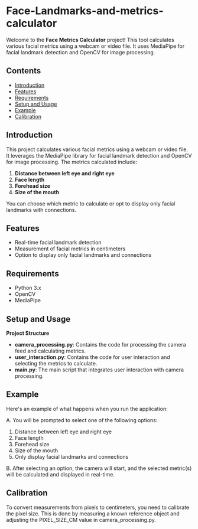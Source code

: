 # Face-Landmarks-and-metrics-calculator

Welcome to the **Face Metrics Calculator** project! This tool calculates various facial metrics using a webcam or video file. It uses MediaPipe for facial landmark detection and OpenCV for image processing. 

## Contents

- [Introduction](#introduction)
- [Features](#features)
- [Requirements](#requirements)
- [Setup and Usage](#setup-and-usage)
- [Example](#example)
- [Calibration](#calibration)

## Introduction

This project calculates various facial metrics using a webcam or video file. It leverages the MediaPipe library for facial landmark detection and OpenCV for image processing. The metrics calculated include:

1. **Distance between left eye and right eye**
2. **Face length**
3. **Forehead size**
4. **Size of the mouth**

You can choose which metric to calculate or opt to display only facial landmarks with connections.

## Features

- Real-time facial landmark detection
- Measurement of facial metrics in centimeters
- Option to display only facial landmarks and connections

## Requirements

- Python 3.x
- OpenCV
- MediaPipe

## Setup and Usage

**Project Structure**
- **camera_processing.py**: Contains the code for processing the camera feed and calculating metrics.
- **user_interaction.py**: Contains the code for user interaction and selecting the metrics to calculate.
- **main.py**: The main script that integrates user interaction with camera processing.

## Example
Here's an example of what happens when you run the application:

A. You will be prompted to select one of the following options:

1. Distance between left eye and right eye
2. Face length
3. Forehead size
4. Size of the mouth
5. Only display facial landmarks and connections

B. After selecting an option, the camera will start, and the selected metric(s) will be calculated and displayed in real-time.

## Calibration

To convert measurements from pixels to centimeters, you need to calibrate the pixel size. This is done by measuring a known reference object and adjusting the PIXEL_SIZE_CM value in camera_processing.py.




